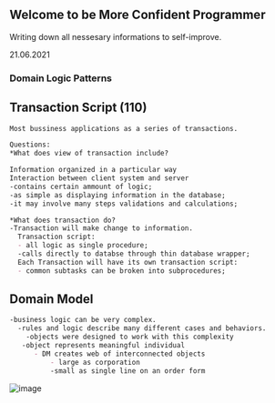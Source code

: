 ## Welcome to be More Confident Programmer

Writing down all nessesary informations to self-improve.

21.06.2021
### Domain Logic Patterns


  ## Transaction Script (110)

  ```markdown
  Most bussiness applications as a series of transactions.

  Questions:
  *What does view of transaction include?

  Information organized in a particular way
  Interaction between client system and server
  -contains certain ammount of logic;
  -as simple as displaying information in the database;
  -it may involve many steps validations and calculations;

  *What does transaction do?
  -Transaction will make change to information.
    Transaction script:
    - all logic as single procedure;
    -calls directly to databse through thin database wrapper;
    Each Transaction will have its own transaction script:
    - common subtasks can be broken into subprocedures;

  ```

  ## Domain Model
  ```markdown
  -business logic can be very complex. 
    -rules and logic describe many different cases and behaviors.
      -objects were designed to work with this complexity
     -object represents meaningful individual
        - DM creates web of interconnected objects
            - large as corporation
            -small as single line on an order form
  ```
  ![image](https://user-images.githubusercontent.com/84378754/122745139-f99af780-d288-11eb-85b8-76054010fc50.png)
